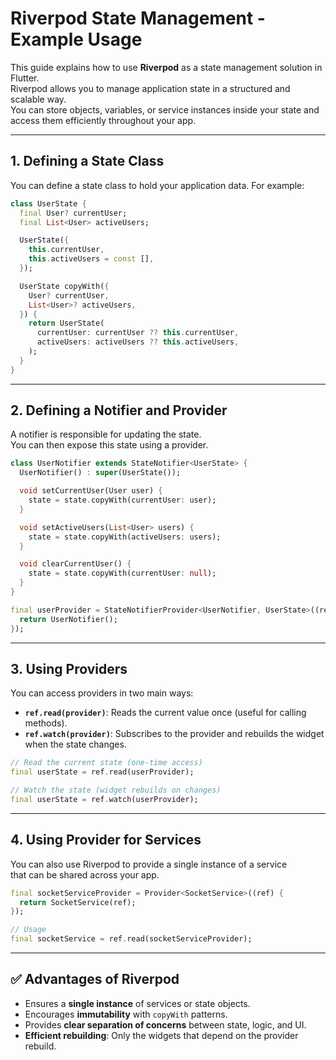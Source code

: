 # Riverpod State Management - Example Usage

This guide explains how to use **Riverpod** as a state management solution in Flutter.  
Riverpod allows you to manage application state in a structured and scalable way.  
You can store objects, variables, or service instances inside your state and access them efficiently throughout your app.

---

## 1. Defining a State Class

You can define a state class to hold your application data. For example:

```dart
class UserState {
  final User? currentUser;
  final List<User> activeUsers;

  UserState({
    this.currentUser,
    this.activeUsers = const [],
  });

  UserState copyWith({
    User? currentUser,
    List<User>? activeUsers,
  }) {
    return UserState(
      currentUser: currentUser ?? this.currentUser,
      activeUsers: activeUsers ?? this.activeUsers,
    );
  }
}
```

---

## 2. Defining a Notifier and Provider

A notifier is responsible for updating the state.  
You can then expose this state using a provider.

```dart
class UserNotifier extends StateNotifier<UserState> {
  UserNotifier() : super(UserState());

  void setCurrentUser(User user) {
    state = state.copyWith(currentUser: user);
  }

  void setActiveUsers(List<User> users) {
    state = state.copyWith(activeUsers: users);
  }

  void clearCurrentUser() {
    state = state.copyWith(currentUser: null);
  }
}

final userProvider = StateNotifierProvider<UserNotifier, UserState>((ref) {
  return UserNotifier();
});
```

---

## 3. Using Providers

You can access providers in two main ways:

- **`ref.read(provider)`**: Reads the current value once (useful for calling methods).
- **`ref.watch(provider)`**: Subscribes to the provider and rebuilds the widget when the state changes.

```dart
// Read the current state (one-time access)
final userState = ref.read(userProvider);

// Watch the state (widget rebuilds on changes)
final userState = ref.watch(userProvider);
```

---

## 4. Using Provider for Services

You can also use Riverpod to provide a single instance of a service  
that can be shared across your app.

```dart
final socketServiceProvider = Provider<SocketService>((ref) {
  return SocketService(ref);
});

// Usage
final socketService = ref.read(socketServiceProvider);
```

---

## ✅ Advantages of Riverpod

- Ensures a **single instance** of services or state objects.  
- Encourages **immutability** with `copyWith` patterns.  
- Provides **clear separation of concerns** between state, logic, and UI.  
- **Efficient rebuilding**: Only the widgets that depend on the provider rebuild.  
